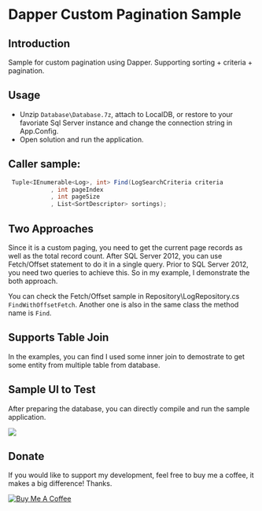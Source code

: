 Dapper Custom Pagination Sample
========================================
## Introduction

Sample for custom pagination using Dapper. Supporting sorting + criteria + pagination.

## Usage

* Unzip `Database\Database.7z`, attach to LocalDB, or restore to your favoriate Sql Server instance and change the connection string in App.Config.
* Open solution and run the application.


## Caller sample:
```csharp
 Tuple<IEnumerable<Log>, int> Find(LogSearchCriteria criteria
            , int pageIndex
            , int pageSize
            , List<SortDescriptor> sortings);
```

## Two Approaches

Since it is a custom paging, you need to get the current page records as well as the total record count. After SQL Server 2012, you can use Fetch/Offset statement to do it in a single query. Prior to SQL Server 2012, you need two queries to achieve this. So in my example, I demonstrate the both approach.

You can check the Fetch/Offset sample in Repository\LogRepository.cs `FindWithOffsetFetch`. Another one is also in the same class the method name is `Find`.

## Supports Table Join

In the examples, you can find I used some inner join to demostrate to get some entity from multiple table from database.

## Sample UI to Test

After preparing the database, you can directly compile and run the sample application.

![](Sample.png)

## Donate

If you would like to support my development, feel free to buy me a coffee, it makes a big difference! Thanks.

<a href="https://www.buymeacoffee.com/jinweijie" target="_blank"><img src="https://www.buymeacoffee.com/assets/img/custom_images/white_img.png" alt="Buy Me A Coffee"></a>
